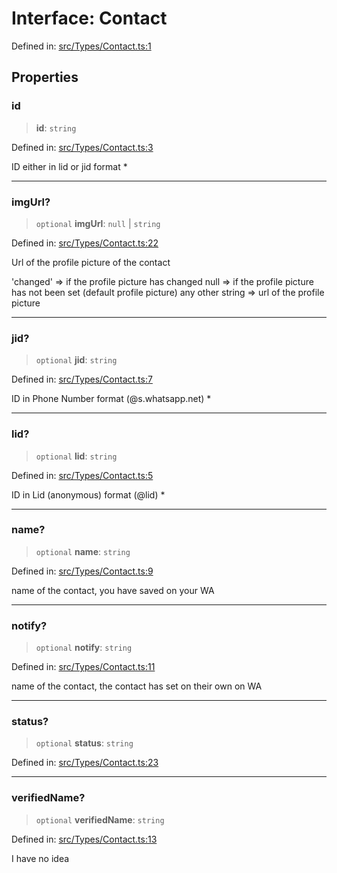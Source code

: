 # Interface: Contact

Defined in: [src/Types/Contact.ts:1](https://github.com/Fokusdotid/bail/blob/3bcafd64e13ba51a595ace0ee7bd2c9c52ab1814/src/Types/Contact.ts#L1)

## Properties

### id

> **id**: `string`

Defined in: [src/Types/Contact.ts:3](https://github.com/Fokusdotid/bail/blob/3bcafd64e13ba51a595ace0ee7bd2c9c52ab1814/src/Types/Contact.ts#L3)

ID either in lid or jid format *

***

### imgUrl?

> `optional` **imgUrl**: `null` \| `string`

Defined in: [src/Types/Contact.ts:22](https://github.com/Fokusdotid/bail/blob/3bcafd64e13ba51a595ace0ee7bd2c9c52ab1814/src/Types/Contact.ts#L22)

Url of the profile picture of the contact

'changed' => if the profile picture has changed
null => if the profile picture has not been set (default profile picture)
any other string => url of the profile picture

***

### jid?

> `optional` **jid**: `string`

Defined in: [src/Types/Contact.ts:7](https://github.com/Fokusdotid/bail/blob/3bcafd64e13ba51a595ace0ee7bd2c9c52ab1814/src/Types/Contact.ts#L7)

ID in Phone Number format (@s.whatsapp.net)  *

***

### lid?

> `optional` **lid**: `string`

Defined in: [src/Types/Contact.ts:5](https://github.com/Fokusdotid/bail/blob/3bcafd64e13ba51a595ace0ee7bd2c9c52ab1814/src/Types/Contact.ts#L5)

ID in Lid (anonymous) format (@lid) *

***

### name?

> `optional` **name**: `string`

Defined in: [src/Types/Contact.ts:9](https://github.com/Fokusdotid/bail/blob/3bcafd64e13ba51a595ace0ee7bd2c9c52ab1814/src/Types/Contact.ts#L9)

name of the contact, you have saved on your WA

***

### notify?

> `optional` **notify**: `string`

Defined in: [src/Types/Contact.ts:11](https://github.com/Fokusdotid/bail/blob/3bcafd64e13ba51a595ace0ee7bd2c9c52ab1814/src/Types/Contact.ts#L11)

name of the contact, the contact has set on their own on WA

***

### status?

> `optional` **status**: `string`

Defined in: [src/Types/Contact.ts:23](https://github.com/Fokusdotid/bail/blob/3bcafd64e13ba51a595ace0ee7bd2c9c52ab1814/src/Types/Contact.ts#L23)

***

### verifiedName?

> `optional` **verifiedName**: `string`

Defined in: [src/Types/Contact.ts:13](https://github.com/Fokusdotid/bail/blob/3bcafd64e13ba51a595ace0ee7bd2c9c52ab1814/src/Types/Contact.ts#L13)

I have no idea
